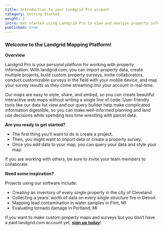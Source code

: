 ```yaml
---
title: Introduction to your Landgrid Pro account
category: Getting Started
weight: 2
intro: Get started using Landgrid Pro to view and analyze property information.
published: true
---
```



### Welcome to the Landgrid Mapping Platform!

**Overview**

Landgrid Pro is your personal platform for working with property information. With landgrid.com, you can import property data, create multiple projects, build custom property surveys, invite collaborators, conduct customizable surveys in the field with your mobile device, and map your survey results as they come streaming into your account in real-time.

Our maps are easy to style, share, and embed, so you can create beautiful interactive web maps without writing a single line of code. User-friendly tools like our data list view and our query builder help make complicated information digestible, so you can make well-informed planning and land use decisions while spending less time wrestling with parcel data.

**Are you ready to get started?**
  * The first thing you’ll want to do is create a project.
  * Then, you might want to import data or create a property survey.
  * Once you add data to your map, you can query your data and style your map.

If you are working with others, be sure to invite your team members to collaborate.

**Need some inspiration?**

Projects using our software include:

  *  Creating an inventory of every single property in the city of Cleveland
  * Collecting a years’ worth of data on every single structure fire in Detroit
  * Mapping lead contamination in water samples in Flint, MI
  * Evaluating tornado damage in Portland, MI

If you want to make custom property maps and surveys but you don’t have a paid landgrid.com account yet, [**sign up today**](https://landgrid.com/plans)!
